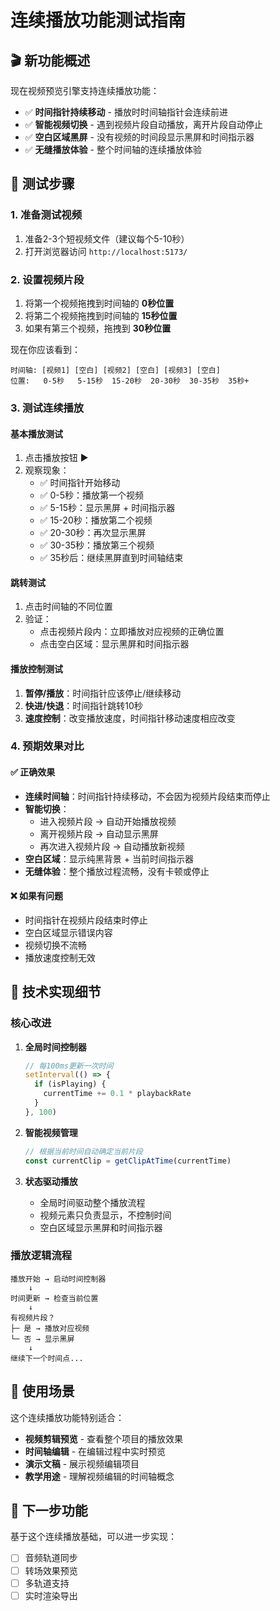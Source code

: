 # 连续播放功能测试指南

## 🎬 新功能概述

现在视频预览引擎支持连续播放功能：
- ✅ **时间指针持续移动** - 播放时时间轴指针会连续前进
- ✅ **智能视频切换** - 遇到视频片段自动播放，离开片段自动停止
- ✅ **空白区域黑屏** - 没有视频的时间段显示黑屏和时间指示器
- ✅ **无缝播放体验** - 整个时间轴的连续播放体验

## 🧪 测试步骤

### 1. 准备测试视频
1. 准备2-3个短视频文件（建议每个5-10秒）
2. 打开浏览器访问 `http://localhost:5173/`

### 2. 设置视频片段
1. 将第一个视频拖拽到时间轴的 **0秒位置**
2. 将第二个视频拖拽到时间轴的 **15秒位置**
3. 如果有第三个视频，拖拽到 **30秒位置**

现在你应该看到：
```
时间轴: [视频1] [空白] [视频2] [空白] [视频3] [空白]
位置:   0-5秒   5-15秒  15-20秒  20-30秒  30-35秒  35秒+
```

### 3. 测试连续播放

#### 基本播放测试
1. 点击播放按钮 ▶️
2. 观察现象：
   - ✅ 时间指针开始移动
   - ✅ 0-5秒：播放第一个视频
   - ✅ 5-15秒：显示黑屏 + 时间指示器
   - ✅ 15-20秒：播放第二个视频
   - ✅ 20-30秒：再次显示黑屏
   - ✅ 30-35秒：播放第三个视频
   - ✅ 35秒后：继续黑屏直到时间轴结束

#### 跳转测试
1. 点击时间轴的不同位置
2. 验证：
   - 点击视频片段内：立即播放对应视频的正确位置
   - 点击空白区域：显示黑屏和时间指示器

#### 播放控制测试
1. **暂停/播放**：时间指针应该停止/继续移动
2. **快进/快退**：时间指针跳转10秒
3. **速度控制**：改变播放速度，时间指针移动速度相应改变

### 4. 预期效果对比

#### ✅ 正确效果
- **连续时间轴**：时间指针持续移动，不会因为视频片段结束而停止
- **智能切换**：
  - 进入视频片段 → 自动开始播放视频
  - 离开视频片段 → 自动显示黑屏
  - 再次进入视频片段 → 自动播放新视频
- **空白区域**：显示纯黑背景 + 当前时间指示器
- **无缝体验**：整个播放过程流畅，没有卡顿或停止

#### ❌ 如果有问题
- 时间指针在视频片段结束时停止
- 空白区域显示错误内容
- 视频切换不流畅
- 播放速度控制无效

## 🔧 技术实现细节

### 核心改进
1. **全局时间控制器**
   ```typescript
   // 每100ms更新一次时间
   setInterval(() => {
     if (isPlaying) {
       currentTime += 0.1 * playbackRate
     }
   }, 100)
   ```

2. **智能视频管理**
   ```typescript
   // 根据当前时间自动确定当前片段
   const currentClip = getClipAtTime(currentTime)
   ```

3. **状态驱动播放**
   - 全局时间驱动整个播放流程
   - 视频元素只负责显示，不控制时间
   - 空白区域显示黑屏和时间指示器

### 播放逻辑流程
```
播放开始 → 启动时间控制器
    ↓
时间更新 → 检查当前位置
    ↓
有视频片段？
├─ 是 → 播放对应视频
└─ 否 → 显示黑屏
    ↓
继续下一个时间点...
```

## 🎯 使用场景

这个连续播放功能特别适合：
- **视频剪辑预览** - 查看整个项目的播放效果
- **时间轴编辑** - 在编辑过程中实时预览
- **演示文稿** - 展示视频编辑项目
- **教学用途** - 理解视频编辑的时间轴概念

## 🚀 下一步功能

基于这个连续播放基础，可以进一步实现：
- [ ] 音频轨道同步
- [ ] 转场效果预览
- [ ] 多轨道支持
- [ ] 实时渲染导出
